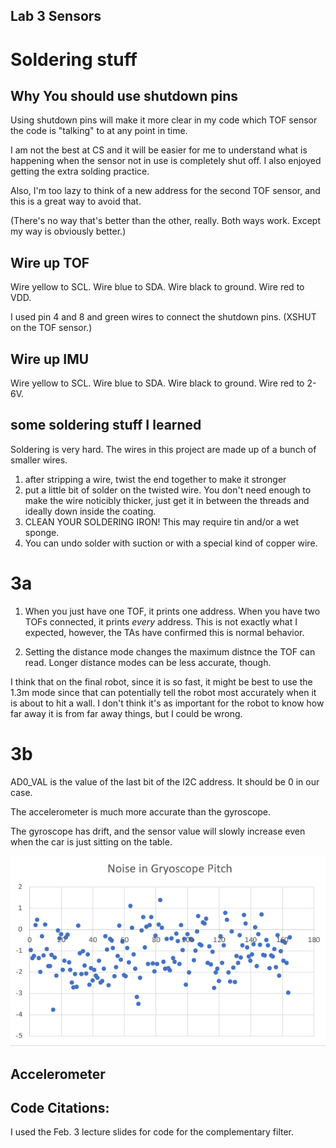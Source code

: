 ## Lab 3 Sensors

# Soldering stuff
## Why You should use shutdown pins
Using shutdown pins will make it more clear in my code which TOF sensor the code is "talking" to at any point in time.

I am not the best at CS and it will be easier for me to understand what is happening when the sensor not in use is completely shut off. I also enjoyed getting the extra solding practice.

Also, I'm too lazy to think of a new address for the second TOF sensor, and this is a great way to avoid that.

(There's no way that's better than the other, really. Both ways work. Except my way is obviously better.)

## Wire up TOF
Wire yellow to SCL.
Wire blue to SDA.
Wire black to ground.
Wire red to VDD.

I used pin 4 and 8 and green wires to connect the shutdown pins. (XSHUT on the TOF sensor.)

## Wire up IMU
Wire yellow to SCL.
Wire blue to SDA.
Wire black to ground.
Wire red to 2-6V.

## some soldering stuff I learned
Soldering is very hard. The wires in this project are made up of a bunch of smaller wires. 
1. after stripping a wire, twist the end together to make it stronger
2. put a little bit of solder on the twisted wire. You don't need enough to make the wire noticibly thicker, just get it in between the threads and ideally down inside the coating.
3. CLEAN YOUR SOLDERING IRON! This may require tin and/or a wet sponge.
4. You can undo solder with suction or with a special kind of copper wire.

# 3a
1. When you just have one TOF, it prints one address. When you have two TOFs connected, it prints *every* address. This is not exactly what I expected, however, the TAs have confirmed this is normal behavior.

2. Setting the distance mode changes the maximum distnce the TOF can read. Longer distance modes can be less accurate, though.

I think that on the final robot, since it is so fast, it might be best to use the 1.3m mode since that can potentially tell the robot most accurately when it is about to hit a wall. I don't think it's as important for the robot to know how far away it is from far away things, but I could be wrong.

# 3b
AD0_VAL is the value of the last bit of the I2C address. It should be 0 in our case.

The accelerometer is much more accurate than the gyroscope.

The gyroscope has drift, and the sensor value will slowly increase even when the car is just sitting on the table.

![Drift](../images/gryonoise.PNG "Drift Graph")

## Accelerometer


## Code Citations:
I used the Feb. 3 lecture slides for code for the complementary filter.